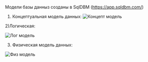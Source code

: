Модели базы данныз созданы в SqlDBM (https://app.sqldbm.com/)


1) Концептуальная модель данных:
![Концепт модель](https://user-images.githubusercontent.com/113906493/231127396-2f7f0353-20c7-4bf0-856e-eed4894fdd9f.png)


2)Логическая:

![Лог модель](https://user-images.githubusercontent.com/113906493/231138330-b232b2ca-6e99-4d83-b165-277ad2cea82b.png)


3) Физическая модель данных:

![Физ модель](https://user-images.githubusercontent.com/113906493/231140439-7dad3234-9007-4a26-9414-19e5a8f28c00.png)

